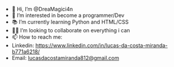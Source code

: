 - 👋 Hi, I’m @DreaMagici4n
- 👀 I’m interested in become a programmer/Dev
- 📚 I’m currently learning Python and HTML/CSS
- 🙋‍♂️ I’m looking to collaborate on everything i can
- 📫 How to reach me:
-   Linkedin: https://www.linkedin.com/in/lucas-da-costa-miranda-b771a6218/
-   Email: lucasdacostamiranda812@gmail.com

<!---
DreaMagici4n/DreaMagici4n is a ✨ special ✨ repository because its `README.md` (this file) appears on your GitHub profile.
You can click the Preview link to take a look at your changes.
--->
